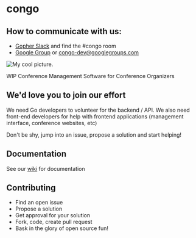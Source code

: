 # congo

## How to communicate with us:
- [Gopher Slack](https://docs.google.com/forms/d/1Wk7Alq-lp9sgH3h___zMPmh4gAaghsGpnnsW0Pa_9Ik/viewform?fbzx=4754263898376949596#start=invite) and find the #congo room
- [Google Group](https://groups.google.com/d/forum/congo-dev)  or congo-dev@googlegroups.com

![My cool picture](https://raw.githubusercontent.com/gopheracademy/congo/master/logo.jpg).

WIP Conference Management Software for Conference Organizers

## We'd love you to join our effort
We need Go developers to volunteer for the backend / API.  We also need front-end developers for help with frontend applications (management interface, conference websites, etc)

Don't be shy, jump into an issue, propose a solution and start helping!

## Documentation
See our [wiki](https://github.com/gopheracademy/congo/wiki) for documentation

## Contributing
* Find an open issue
* Propose a solution
* Get approval for your solution
* Fork, code, create pull request
* Bask in the glory of open source fun!
